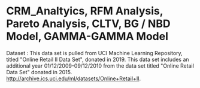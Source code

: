 # CRM_Analtyics, RFM Analysis, Pareto Analysis, CLTV, BG / NBD Model, GAMMA-GAMMA Model
Dataset : This data set is pulled from UCI Machine Learning Repository, titled "Online Retail II Data Set", donated in 2019. This data set includes an additional year 01/12/2009-09/12/2010 from the data set titled "Online Retail Data Set" donated in 2015.
 http://archive.ics.uci.edu/ml/datasets/Online+Retail+II.
